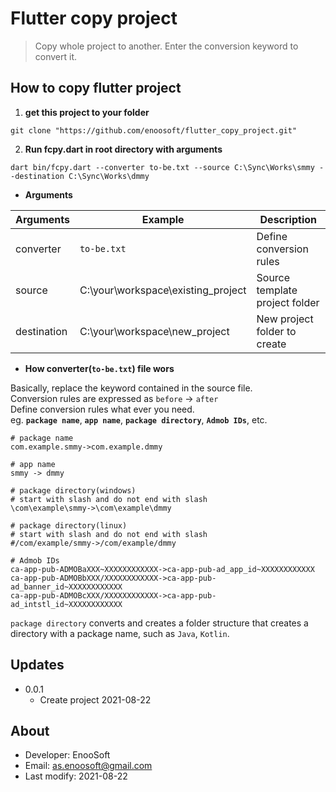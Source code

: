 # Flutter copy project


>Copy whole project to another. Enter the conversion keyword to convert it.

## How to copy flutter project
1. **get this project to your folder**
```
git clone "https://github.com/enoosoft/flutter_copy_project.git"
```

2. **Run fcpy.dart in root directory with arguments**
```
dart bin/fcpy.dart --converter to-be.txt --source C:\Sync\Works\smmy --destination C:\Sync\Works\dmmy
```
 - **Arguments**

Arguments|Example|Description
|--|--|--|
converter|`to-be.txt`|Define conversion rules
source|C:\your\workspace\existing_project|Source template project folder
destination|C:\your\workspace\new_project|New project folder to create

 - **How converter(`to-be.txt`) file wors**

Basically, replace the keyword contained in the source file.<br> 
Conversion rules are expressed as `before` -> `after`<br> 
Define conversion rules what ever you need.<br> 
eg. **`package name`**, **`app name`**, **`package directory`**, **`Admob IDs`**, etc.

```
# package name
com.example.smmy->com.example.dmmy

# app name
smmy -> dmmy

# package directory(windows) 
# start with slash and do not end with slash  
\com\example\smmy->\com\example\dmmy

# package directory(linux) 
# start with slash and do not end with slash
#/com/example/smmy->/com/example/dmmy

# Admob IDs
ca-app-pub-ADMOBaXXX~XXXXXXXXXXXX->ca-app-pub-ad_app_id~XXXXXXXXXXXX
ca-app-pub-ADMOBbXXX/XXXXXXXXXXXX->ca-app-pub-ad_banner_id~XXXXXXXXXXXX
ca-app-pub-ADMOBcXXX/XXXXXXXXXXXX->ca-app-pub-ad_intstl_id~XXXXXXXXXXXX
 ```
`package directory` converts and creates a folder structure that creates a directory with a package name, such as `Java`, `Kotlin`.

## Updates

* 0.0.1 
  * Create project 2021-08-22


## About

* Developer: EnooSoft
* Email: [as.enoosoft@gmail.com](mailto:as.enoosoft@gmail.com)
* Last modify: 2021-08-22